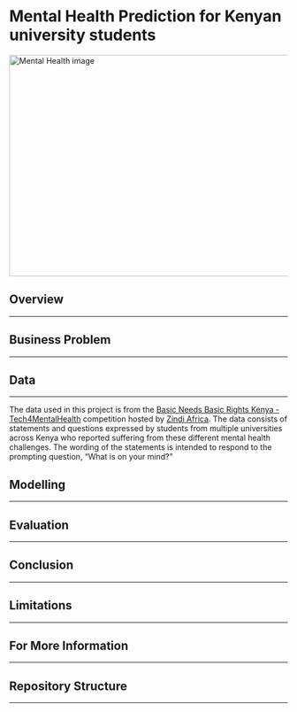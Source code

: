 # **Mental Health Prediction for Kenyan university students**

<img src="Images\mental_health.jpg" alt="Mental Health image" width="750" height="400">

## Overview
****

## Business Problem
***

## Data
***

The data used in this project is from the <a href="https://zindi.africa/competitions/basic-needs-basic-rights-kenya-tech4mentalhealth/data">  Basic Needs Basic Rights Kenya - Tech4MentalHealth</a> competition hosted by <a href="https://zindi.africa/"> Zindi Africa</a>. The data consists of statements and questions expressed by students from multiple universities across Kenya who reported suffering from these different mental health challenges. The wording of the statements is intended to respond to the prompting question, “What is on your mind?”

## Modelling
***

## Evaluation
***

## Conclusion
***

## Limitations
***

## For More Information
***


## Repository Structure
***